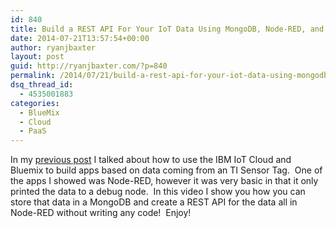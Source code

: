 ```yaml
---
id: 840
title: Build a REST API For Your IoT Data Using MongoDB, Node-RED, and Bluemix
date: 2014-07-21T13:57:54+00:00
author: ryanjbaxter
layout: post
guid: http://ryanjbaxter.com/?p=840
permalink: /2014/07/21/build-a-rest-api-for-your-iot-data-using-mongodb-node-red-and-bluemix/
dsq_thread_id:
  - 4535001883
categories:
  - BlueMix
  - Cloud
  - PaaS
---
```

In my [previous post](http://ryanjbaxter.com/2014/07/16/bluemix-and-the-internet-of-things/ "Bluemix and the Internet of Things") I talked about how to use the IBM IoT Cloud and Bluemix to build apps based on data coming from an TI Sensor Tag.  One of the apps I showed was Node-RED, however it was very basic in that it only printed the data to a debug node.  In this video I show you how you can store that data in a MongoDB and create a REST API for the data all in Node-RED without writing any code!  Enjoy!

<span class="youtube"></span>